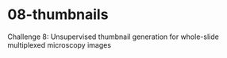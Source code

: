 # 08-thumbnails
Challenge 8: Unsupervised thumbnail generation for whole-slide multiplexed microscopy images
